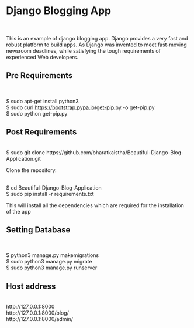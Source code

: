<h1> Django Blogging App</h1><br>
<p>This is an example of django blogging app. Django provides a very fast and robust platform to build apps. As Django was invented to meet fast-moving newsroom deadlines, while satisfying the tough requirements of experienced Web developers. 

<h2>Pre Requirements </h2><br>

$ sudo apt-get install python3<br>
$ sudo curl https://bootstrap.pypa.io/get-pip.py -o get-pip.py <br>
$ sudo python get-pip.py<br>

<h2>Post Requirements</h2><br>
$ sudo git clone https://github.com/bharatkaistha/Beautiful-Django-Blog-Application.git<br>
<p>Clone the repository.</p><br>
$ cd Beautiful-Django-Blog-Application<br>
$ sudo pip install -r requirements.txt<br>
<p>This will install all the dependencies which are required for the installation of the app</p>

<h2> Setting Database</h2><br>

$ python3 manage.py makemigrations<br>
$ sudo python3 manage.py migrate<br>
$ sudo python3 manage.py runserver<br>

<h2>Host address</h2><br>
http://127.0.0.1:8000<br>
http://127.0.0.1:8000/blog/<br>
http://127.0.0.1:8000/admin/<br>
